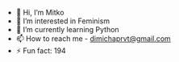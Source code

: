 - 👋 Hi, I’m Mitko
- 👀 I’m interested in Feminism 
- 🌱 I’m currently learning Python
- 📫 How to reach me - dimichaprvt@gmail.com 
- ⚡ Fun fact: 194

<!---
Dimicha1/Dimicha1 is a ✨ special ✨ repository because its `README.md` (this file) appears on your GitHub profile.
You can click the Preview link to take a look at your changes.
--->
